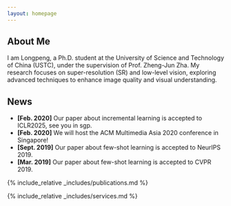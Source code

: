 ```yaml
---
layout: homepage
---
```


## About Me

I am Longpeng, a Ph.D. student at the University of Science and Technology of China (USTC), under the supervision of Prof. Zheng-Jun Zha. My research focuses on super-resolution (SR) and low-level vision, exploring advanced techniques to enhance image quality and visual understanding.


## News

- **[Feb. 2020]** Our paper about incremental learning is accepted to ICLR2025, see you in sgp.
- **[Feb. 2020]** We will host the ACM Multimedia Asia 2020 conference in Singapore!
- **[Sept. 2019]** Our paper about few-shot learning is accepted to NeurIPS 2019.
- **[Mar. 2019]** Our paper about few-shot learning is accepted to CVPR 2019.

{% include_relative _includes/publications.md %}

{% include_relative _includes/services.md %}
